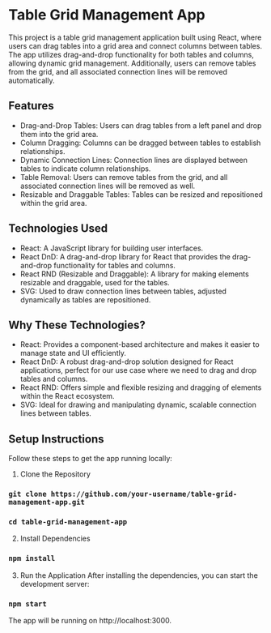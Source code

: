 # Table Grid Management App

This project is a table grid management application built using React, where users can drag tables into a grid area and connect columns between tables. The app utilizes drag-and-drop functionality for both tables and columns, allowing dynamic grid management. Additionally, users can remove tables from the grid, and all associated connection lines will be removed automatically.

## Features

- Drag-and-Drop Tables: Users can drag tables from a left panel and drop them into the grid area.
- Column Dragging: Columns can be dragged between tables to establish relationships.
- Dynamic Connection Lines: Connection lines are displayed between tables to indicate column relationships.
- Table Removal: Users can remove tables from the grid, and all associated connection lines will be removed as well.
- Resizable and Draggable Tables: Tables can be resized and repositioned within the grid area.

## Technologies Used

- React: A JavaScript library for building user interfaces.
- React DnD: A drag-and-drop library for React that provides the drag-and-drop functionality for tables and columns.
- React RND (Resizable and Draggable): A library for making elements resizable and draggable, used for the tables.
- SVG: Used to draw connection lines between tables, adjusted dynamically as tables are repositioned.

## Why These Technologies?

- React: Provides a component-based architecture and makes it easier to manage state and UI efficiently.
- React DnD: A robust drag-and-drop solution designed for React applications, perfect for our use case where we need to drag and drop tables and columns.
- React RND: Offers simple and flexible resizing and dragging of elements within the React ecosystem.
- SVG: Ideal for drawing and manipulating dynamic, scalable connection lines between tables.

## Setup Instructions

Follow these steps to get the app running locally:

1. Clone the Repository

### `git clone https://github.com/your-username/table-grid-management-app.git`

### `cd table-grid-management-app`

2. Install Dependencies

### `npm install`

3. Run the Application
   After installing the dependencies, you can start the development server:

### `npm start`

The app will be running on http://localhost:3000.
